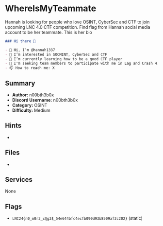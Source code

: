 # WhereIsMyTeammate
Hannah is looking for people who love OSINT, CyberSec and CTF to join upcoming LNC 4.0 CTF competition. Find flag from Hannah social media account to be her teammate. This is her bio
```markdown
### Hi there 👋

- 👋 Hi, I’m @hannah1337
- 👀 I’m interested in SOCMINT, CyberSec and CTF
- 🌱 I’m currently learning how to be a good CTF player
- 💞️ I'm seeking team members to participate with me in Lag and Crash 4.0
- 📫 How to reach me: X
```
## Summary
- **Author:** n00bth3b0x
- **Discord Username:** n00bth3b0x
- **Category:** OSINT
- **Difficulty:** Medium

## Hints

- 

## Files
- 


## Services
None
## Flags
- `LNC24{n0_m0r3_c@g3$_54e644bfc4ecfb090d93b8509af3c202}` (static)